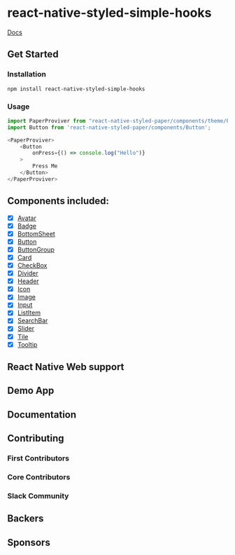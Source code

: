 # react-native-styled-simple-hooks

[Docs](https://react-native-styled-paper.github.io/react-native-styled-simple-hooks)
## Get Started

### Installation
```shell
npm install react-native-styled-simple-hooks
```
### Usage

```js
import PaperProviver from "react-native-styled-paper/components/theme/Provider";
import Button from 'react-native-styled-paper/components/Button';

<PaperProviver>
    <Button
        onPress={() => console.log("Hello")}
    >
        Press Me
    </Button>
</PaperProviver>
```

## Components included:

- [x] [Avatar](https://reactnativestyledpaper.com/docs/avatar)
- [x] [Badge](https://reactnativestyledpaper.com/docs/badge)
- [x] [BottomSheet](https://reactnativestyledpaper.com/docs/bottomsheet)
- [x] [Button](https://reactnativestyledpaper.com/docs/button)
- [x] [ButtonGroup](https://reactnativestyledpaper.com/docs/button_group)
- [x] [Card](https://reactnativestyledpaper.com/docs/card)
- [x] [CheckBox](https://reactnativestyledpaper.com/docs/checkbox)
- [x] [Divider](https://reactnativestyledpaper.com/docs/divider)
- [x] [Header](https://reactnativestyledpaper.com/docs/header)
- [x] [Icon](https://reactnativestyledpaper.com/docs/icon)
- [x] [Image](https://reactnativestyledpaper.com/docs/image)
- [x] [Input](https://reactnativestyledpaper.com/docs/input)
- [x] [ListItem](https://reactnativestyledpaper.com/docs/listitem)
- [x] [SearchBar](https://reactnativestyledpaper.com/docs/searchbar)
- [x] [Slider](https://reactnativestyledpaper.com/docs/slider)
- [x] [Tile](https://reactnativestyledpaper.com/docs/tile)
- [x] [Tooltip](https://reactnativestyledpaper.com/docs/tooltip)

## React Native Web support

## Demo App

## Documentation

## Contributing

### First Contributors

### Core Contributors

### Slack Community

## Backers

## Sponsors
